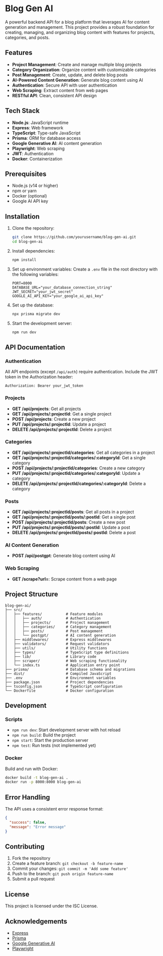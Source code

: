 # Blog Gen AI

A powerful backend API for a blog platform that leverages AI for content generation and management. This project provides a robust foundation for creating, managing, and organizing blog content with features for projects, categories, and posts.

## Features

- **Project Management**: Create and manage multiple blog projects
- **Category Organization**: Organize content with customizable categories
- **Post Management**: Create, update, and delete blog posts
- **AI-Powered Content Generation**: Generate blog content using AI
- **Authentication**: Secure API with user authentication
- **Web Scraping**: Extract content from web pages
- **RESTful API**: Clean, consistent API design

## Tech Stack

- **Node.js**: JavaScript runtime
- **Express**: Web framework
- **TypeScript**: Type-safe JavaScript
- **Prisma**: ORM for database access
- **Google Generative AI**: AI content generation
- **Playwright**: Web scraping
- **JWT**: Authentication
- **Docker**: Containerization

## Prerequisites

- Node.js (v14 or higher)
- npm or yarn
- Docker (optional)
- Google AI API key

## Installation

1. Clone the repository:
   ```bash
   git clone https://github.com/yourusername/blog-gen-ai.git
   cd blog-gen-ai
   ```

2. Install dependencies:
   ```bash
   npm install
   ```

3. Set up environment variables:
   Create a `.env` file in the root directory with the following variables:
   ```
   PORT=8000
   DATABASE_URL="your_database_connection_string"
   JWT_SECRET="your_jwt_secret"
   GOOGLE_AI_API_KEY="your_google_ai_api_key"
   ```

4. Set up the database:
   ```bash
   npx prisma migrate dev
   ```

5. Start the development server:
   ```bash
   npm run dev
   ```

## API Documentation

### Authentication

All API endpoints (except `/api/auth`) require authentication. Include the JWT token in the Authorization header:

```
Authorization: Bearer your_jwt_token
```

### Projects

- **GET /api/projects**: Get all projects
- **GET /api/projects/:projectId**: Get a single project
- **POST /api/projects**: Create a new project
- **PUT /api/projects/:projectId**: Update a project
- **DELETE /api/projects/:projectId**: Delete a project

### Categories

- **GET /api/projects/:projectId/categories**: Get all categories in a project
- **GET /api/projects/:projectId/categories/:categoryId**: Get a single category
- **POST /api/projects/:projectId/categories**: Create a new category
- **PUT /api/projects/:projectId/categories/:categoryId**: Update a category
- **DELETE /api/projects/:projectId/categories/:categoryId**: Delete a category

### Posts

- **GET /api/projects/:projectId/posts**: Get all posts in a project
- **GET /api/projects/:projectId/posts/:postId**: Get a single post
- **POST /api/projects/:projectId/posts**: Create a new post
- **PUT /api/projects/:projectId/posts/:postId**: Update a post
- **DELETE /api/projects/:projectId/posts/:postId**: Delete a post

### AI Content Generation

- **POST /api/postgpt**: Generate blog content using AI

### Web Scraping

- **GET /scrape?url=**: Scrape content from a web page

## Project Structure

```
blog-gen-ai/
├── src/
│   ├── features/           # Feature modules
│   │   ├── auth/           # Authentication
│   │   ├── projects/       # Project management
│   │   ├── categories/     # Category management
│   │   ├── posts/          # Post management
│   │   └── postgpt/        # AI content generation
│   ├── middlewares/        # Express middlewares
│   ├── validators/         # Request validators
│   ├── utils/              # Utility functions
│   ├── types/              # TypeScript type definitions
│   ├── lib/                # Library code
│   ├── scraper/            # Web scraping functionality
│   └── index.ts            # Application entry point
├── prisma/                 # Database schema and migrations
├── dist/                   # Compiled JavaScript
├── .env                    # Environment variables
├── package.json            # Project dependencies
├── tsconfig.json           # TypeScript configuration
└── Dockerfile              # Docker configuration
```

## Development

### Scripts

- `npm run dev`: Start development server with hot reload
- `npm run build`: Build the project
- `npm start`: Start the production server
- `npm test`: Run tests (not implemented yet)

### Docker

Build and run with Docker:

```bash
docker build -t blog-gen-ai .
docker run -p 8000:8000 blog-gen-ai
```

## Error Handling

The API uses a consistent error response format:

```json
{
  "success": false,
  "message": "Error message"
}
```

## Contributing

1. Fork the repository
2. Create a feature branch: `git checkout -b feature-name`
3. Commit your changes: `git commit -m 'Add some feature'`
4. Push to the branch: `git push origin feature-name`
5. Submit a pull request

## License

This project is licensed under the ISC License.

## Acknowledgements

- [Express](https://expressjs.com/)
- [Prisma](https://www.prisma.io/)
- [Google Generative AI](https://ai.google.dev/)
- [Playwright](https://playwright.dev/) 